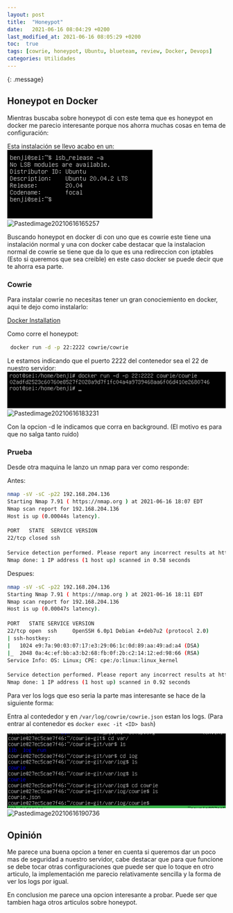 ```yaml
---
layout: post
title:  "Honeypot"
date:   2021-06-16 08:04:29 +0200
last_modified_at: 2021-06-16 08:05:29 +0200
toc:  true
tags: [cowrie, honeypot, Ubuntu, blueteam, review, Docker, Devops]
categories: Utilidades
---
```


{: .message}

##  Honeypot en Docker 

Mientras buscaba sobre honeypot di con este tema que es honeypot en docker me parecio interesante porque nos ahorra muchas cosas en tema de configuración:

Esta instalación se llevo acabo en un:
![](/images_blog/img_honeypot/Pastedimage20210616165257.png)
![Pastedimage20210616165257](https://user-images.githubusercontent.com/76759292/127757859-f8dec979-4a62-44a7-8e3d-9b96fac7a59e.png)


Buscando honeypot en docker di con uno que es cowrie este tiene una instalación normal y una con docker  cabe destacar que la instalacion normal de cowrie se tiene que da lo que es una redireccion con iptables (Esto si queremos que sea creible) en este caso docker se puede decir que te ahorra esa parte.

### Cowrie

Para instalar cowrie no necesitas tener un gran conociemiento en docker,  aqui te dejo como instalarlo:

[Docker Installation](https://www.digitalocean.com/community/tutorials/how-to-install-and-use-docker-on-ubuntu-20-04)


Como corre el honeypot:

```bash
 docker run -d -p 22:2222 cowrie/cowrie
```

Le estamos indicando que el puerto 2222 del contenedor sea el 22 de nuestro servidor: 
![](/images_blog/img_honeypot/Pastedimage20210616183231.png)
![Pastedimage20210616183231](https://user-images.githubusercontent.com/76759292/127757867-fb546971-3f50-4bbf-85b4-337b07ba3980.png)


Con la opcion -d le indicamos que corra en background. (El motivo es para que no salga tanto ruido)

### Prueba

Desde otra maquina le lanzo un nmap para ver como responde:

Antes:
```bash
nmap -sV -sC -p22 192.168.204.136
Starting Nmap 7.91 ( https://nmap.org ) at 2021-06-16 18:07 EDT
Nmap scan report for 192.168.204.136
Host is up (0.00044s latency).

PORT   STATE  SERVICE VERSION
22/tcp closed ssh

Service detection performed. Please report any incorrect results at https://nmap.org/submit/ .
Nmap done: 1 IP address (1 host up) scanned in 0.58 seconds
```

Despues:
```bash
nmap -sV -sC -p22 192.168.204.136
Starting Nmap 7.91 ( https://nmap.org ) at 2021-06-16 18:11 EDT
Nmap scan report for 192.168.204.136
Host is up (0.00047s latency).

PORT   STATE SERVICE VERSION
22/tcp open  ssh     OpenSSH 6.0p1 Debian 4+deb7u2 (protocol 2.0)
| ssh-hostkey: 
|   1024 e9:7a:90:03:07:17:e3:29:06:1c:0d:89:aa:49:ad:a4 (DSA)
|_  2048 0a:4c:ef:bb:a3:b2:68:fb:0f:2b:c2:14:12:ed:98:66 (RSA)
Service Info: OS: Linux; CPE: cpe:/o:linux:linux_kernel

Service detection performed. Please report any incorrect results at https://nmap.org/submit/ .
Nmap done: 1 IP address (1 host up) scanned in 0.92 seconds
```


Para ver los logs que eso seria la parte mas interesante se hace de la siguiente forma:

Entra al contededor y en ```/var/log/cowrie/cowrie.json``` estan los logs.
(Para entrar al contenedor es ```docker exec -it <ID> bash```)

![](/images_blog/img_honeypot/Pastedimage20210616190736.png)
![Pastedimage20210616190736](https://user-images.githubusercontent.com/76759292/127757871-f5e5eeef-d9e5-4809-96ee-fa6df42a190d.png)


## Opinión

Me parece una buena opcion a tener en cuenta si queremos dar un poco mas de seguridad a nuestro servidor, cabe destacar que para que funcione se debe tocar otras configuraciones que puede ser que lo toque en otro articulo, la implementación me parecio relativamente sencilla y la forma de ver los logs por igual.

En conclusion me parece una opcion interesante a probar. Puede ser que tambien haga otros articulos sobre honeypot.






